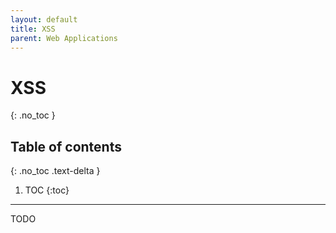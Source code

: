 ```yaml
---
layout: default
title: XSS
parent: Web Applications
---
```

# XSS
{: .no_toc }

## Table of contents
{: .no_toc .text-delta }

1. TOC
{:toc}

---

TODO